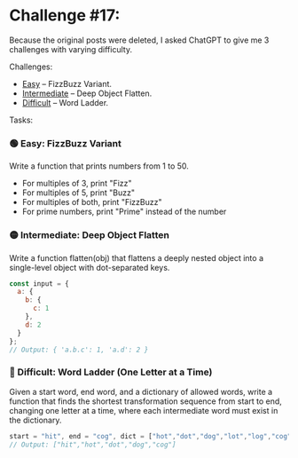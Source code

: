 # Challenge #17:

Because the original posts were deleted, I asked ChatGPT to give me 3 challenges with varying difficulty.

Challenges:

- [Easy](#-easy-fizzbuzz-variant) – FizzBuzz Variant.
- [Intermediate](#-intermediate-deep-object-flatten) – Deep Object Flatten.
- [Difficult](#-difficult-word-ladder-one-letter-at-a-time) – Word Ladder.


Tasks: 

### 🟢 Easy: FizzBuzz Variant
Write a function that prints numbers from 1 to 50.
- For multiples of 3, print "Fizz"
- For multiples of 5, print "Buzz"
- For multiples of both, print "FizzBuzz"
- For prime numbers, print "Prime" instead of the number

### 🟡 Intermediate: Deep Object Flatten
Write a function flatten(obj) that flattens a deeply nested object into a single-level object with dot-separated keys.
```js
const input = {
  a: {
    b: {
      c: 1
    },
    d: 2
  }
};
// Output: { 'a.b.c': 1, 'a.d': 2 }
```

### 🔴 Difficult: Word Ladder (One Letter at a Time)
Given a start word, end word, and a dictionary of allowed words, write a function that finds the shortest transformation sequence from start to end, changing one letter at a time, where each intermediate word must exist in the dictionary.
```js
start = "hit", end = "cog", dict = ["hot","dot","dog","lot","log","cog"]
// Output: ["hit","hot","dot","dog","cog"]
```